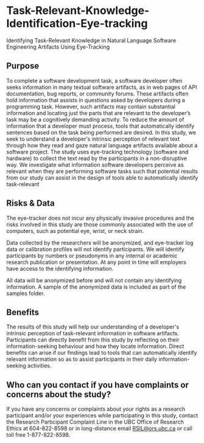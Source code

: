 # Task-Relevant-Knowledge-Identification-Eye-tracking
Identifying Task-Relevant Knowledge in Natural Language Software Engineering Artifacts Using Eye-Tracking


## Purpose

To complete a software development task, a software developer often seeks information in many textual software artifacts, as in web pages of API documentation, bug reports, or community forums. These artifacts often hold information that assists in questions asked by developers during a programming task. However, such artifacts may contain substantial information and locating just the parts that are relevant to the developer’s task may be a cognitively demanding activity. To reduce the amount of information that a developer must process, tools that automatically identify sentences based on the task being performed are desired. In this study, we seek to understand a developer's intrinsic perception of relevant text through how they read and gaze natural language artifacts available about a software project. The study uses eye-tracking technology (software and hardware) to collect the text read by the participants in a non-disruptive way. We investigate what information software developers perceive as relevant when they are performing software tasks such that potential results from our study can assist in the design of tools able to automatically identify task-relevant 

## Risks & Data

The eye-tracker does not incur any physically invasive procedures and the risks involved in this study are those commonly associated with the use of computers, such as potential eye, wrist, or neck strain.

Data collected by the researchers will be anonymized, and eye-tracker log data or calibration profiles will not identify participants. We will identify participants by numbers or pseudonyms in any internal or academic research publication or presentation. At any point in time will employers have access to the identifying information.

All data will be anonymized before and will not contain any identifying information. A sample of the anonymized data is included as part of the samples folder.

## Benefits

The results of this study will help our understanding of a developer's intrinsic perception of task-relevant information in software artifacts. Participants can directly benefit from this study by reflecting on their information-seeking behaviour and how they locate information. Direct benefits can arise if our findings lead to tools that can automatically identify relevant information so as to assist participants in their daily information-seeking activities.


## Who can you contact if you have complaints or concerns about the study?

If you have any concerns or complaints about your rights as a research participant and/or your experiences while participating in this study, contact the Research Participant Complaint Line in the UBC Office of Research Ethics at 604-822-8598 or in long-distance email RSIL@ors.ubc.ca or call toll free 1-877-822-8598.
